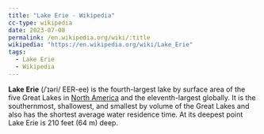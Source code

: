 ```yaml
---
title: "Lake Erie - Wikipedia"
cc-type: wikipedia
date: 2023-07-08
permalink: /en.wikipedia.org/wiki/:title
wikipedia: "https://en.wikipedia.org/wiki/Lake_Erie"
tags:
  - Lake Erie
  - Wikipedia
---
```

**Lake Erie** (/ˈɪəri/ EER-ee) is the fourth-largest lake by surface area of the five Great Lakes in [North America](/en.wikipedia.org/wiki/North_America) and the eleventh-largest globally. It is the southernmost, shallowest, and smallest by volume of the Great Lakes and also has the shortest average water residence time. At its deepest point Lake Erie is 210 feet (64 m) deep.